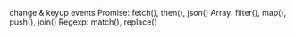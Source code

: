 change & keyup events
Promise: fetch(), then(), json()
Array: filter(), map(), push(), join()
Regexp: match(), replace()
